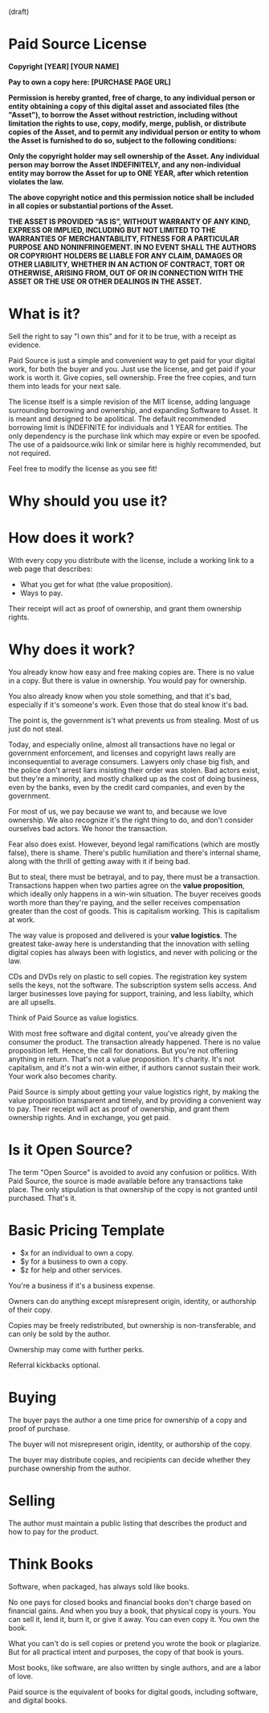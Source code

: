 (draft)

# Paid Source License


<b>Copyright [YEAR] [YOUR NAME]

Pay to own a copy here: [PURCHASE PAGE URL]

Permission is hereby granted, free of charge, to any individual person or entity obtaining a copy of this digital asset and associated files (the "Asset"), to borrow the Asset without restriction, including without limitation the rights to use, copy, modify, merge, publish, or distribute copies of the Asset, and to permit any individual person or entity to whom the Asset is furnished to do so, subject to the following conditions:

Only the copyright holder may sell ownership of the Asset. Any individual person may borrow the Asset INDEFINITELY, and any non-individual entity may borrow the Asset for up to ONE YEAR, after which retention violates the law.

The above copyright notice and this permission notice shall be included in all copies or substantial portions of the Asset.

THE ASSET IS PROVIDED “AS IS”, WITHOUT WARRANTY OF ANY KIND, EXPRESS OR IMPLIED, INCLUDING BUT NOT LIMITED TO THE WARRANTIES OF MERCHANTABILITY, FITNESS FOR A PARTICULAR PURPOSE AND NONINFRINGEMENT. IN NO EVENT SHALL THE AUTHORS OR COPYRIGHT HOLDERS BE LIABLE FOR ANY CLAIM, DAMAGES OR OTHER LIABILITY, WHETHER IN AN ACTION OF CONTRACT, TORT OR OTHERWISE, ARISING FROM, OUT OF OR IN CONNECTION WITH THE ASSET OR THE USE OR OTHER DEALINGS IN THE ASSET.
</b>

# What is it?

Sell the right to say "I own this" and for it to be true, with a receipt as evidence.

Paid Source is just a simple and convenient way to get paid for your digital work, for both the buyer and you. Just use the license, and get paid if your work is worth it.  Give copies, sell ownership. Free the free copies, and turn them into leads for your next sale.

The license itself is a simple revision of the MIT license, adding language surrounding borrowing and ownership, and expanding Software to Asset. It is meant and designed to be apolitical. The default recommended borrowing limit is INDEFINITE for individuals and 1 YEAR for entities. The only dependency is the purchase link which may expire or even be spoofed. The use of a paidsource.wiki link or similar here is highly recommended, but not required.

Feel free to modify the license as you see fit!

# Why should you use it?



# How does it work?

With every copy you distribute with the license, include a working link to a web page that describes: 

- What you get for what (the value proposition).
- Ways to pay.
  
Their receipt will act as proof of ownership, and grant them ownership rights.

# Why does it work?

You already know how easy and free making copies are. There is no value in a copy. But there is value in ownership. You would pay for ownership.

You also already know when you stole something, and that it's bad, especially if it's someone's work. Even those that do steal know it's bad. 

The point is, the government is't what prevents us from stealing. Most of us just do not steal.

Today, and especially online, almost all transactions have no legal or government enforcement, and licenses and copyright laws really are inconsequential to average consumers. Lawyers only chase big fish, and the police don't arrest liars insisting their order was stolen. Bad actors exist, but they're a minority, and mostly chalked up as the cost of doing business, even by the banks, even by the credit card companies, and even by the government.

For most of us, we pay because we want to, and because we love ownership. We also recognize it's the right thing to do, and don't consider ourselves bad actors. We honor the transaction. 

Fear also does exist. However, beyond legal ramifications (which are mostly false), there is shame. There's public humiliation and there's internal shame, along with the thrill of getting away with it if being bad. 

But to steal, there must be betrayal, and to pay, there must be a transaction. Transactions happen when two parties agree on the **value proposition**, which ideally only happens in a win-win situation. The buyer receives goods worth more than they're paying, and the seller receives compensation greater than the cost of goods. This is capitalism working. This is capitalism at work. 

The way value is proposed and delivered is your **value logistics**. The greatest take-away here is understanding that the innovation with selling digital copies has always been with logistics, and never with policing or the law.

CDs and DVDs rely on plastic to sell copies. The registration key system sells the keys, not the software. The subscription system sells access. And larger businesses love paying for support, training, and less liabilty, which are all upsells.

Think of Paid Source as value logistics. 

With most free software and digital content, you've already given the consumer the product. The transaction already happened. There is no value proposition left. Hence, the call for donations. But you're not offeriing anything in return. That's not a value proposition. It's charity. It's not capitalism, and it's not a win-win either, if authors cannot sustain their work. Your work also becomes charity.

Paid Source is simply about getting your value logistics right, by making the value proposition transparent and timely, and by providing a convenient way to pay. Their receipt will act as proof of ownership, and grant them ownership rights. And in exchange, you get paid.




# Is it Open Source?

The term "Open Source" is avoided to avoid any confusion or politics. With Paid Source, the source is made available before any transactions take place. The only stipulation is that ownership of the copy is not granted until purchased. That's it. 


# Basic Pricing Template

- $x for an individual to own a copy.
- $y for a business to own a copy.
- $z for help and other services.

You're a business if it's a business expense.

Owners can do anything except misrepresent origin, identity, or authorship of their copy.

Copies may be freely redistributed, but ownership is non-transferable, and can only be sold by the author. 

Ownership may come with further perks. 

Referral kickbacks optional.



# Buying

The buyer pays the author a one time price for ownership of a copy and proof of purchase.

The buyer will not misrepresent origin, identity, or authorship of the copy.

The buyer may distribute copies, and recipients can decide whether they purchase ownership from the author.

# Selling

The author must maintain a public listing that describes the product and how to pay for the product.





# Think Books

Software, when packaged, has always sold like books.

No one pays for closed books and financial books don't charge based on financial gains. And when you buy a book, that physical copy is yours. You can sell it, lend it, burn it, or give it away. You can even copy it. You own the book. 

What you can't do is sell copies or pretend you wrote the book or plagiarize. But for all practical intent and purposes, the copy of that book is yours.

Most books, like software, are also written by single authors, and are a labor of love.

Paid source is the equivalent of books for digital goods, including software, and digital books.


